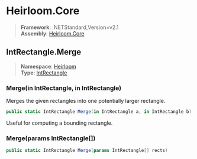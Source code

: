 # Heirloom.Core

> **Framework**: .NETStandard,Version=v2.1  
> **Assembly**: [Heirloom.Core][0]  

## IntRectangle.Merge

> **Namespace**: [Heirloom][0]  
> **Type**: [IntRectangle][1]  

### Merge(in IntRectangle, in IntRectangle)

Merges the given rectangles into one potentially larger rectangle.

```cs
public static IntRectangle Merge(in IntRectangle a, in IntRectangle b)
```

Useful for computing a bounding rectangle.

### Merge(params IntRectangle[])

```cs
public static IntRectangle Merge(params IntRectangle[] rects)
```

[0]: ../../../Heirloom.Core.md
[1]: ../IntRectangle.md
